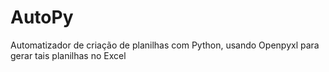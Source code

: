 # AutoPy

Automatizador de criação de planilhas com Python, usando Openpyxl para gerar tais planilhas no Excel
